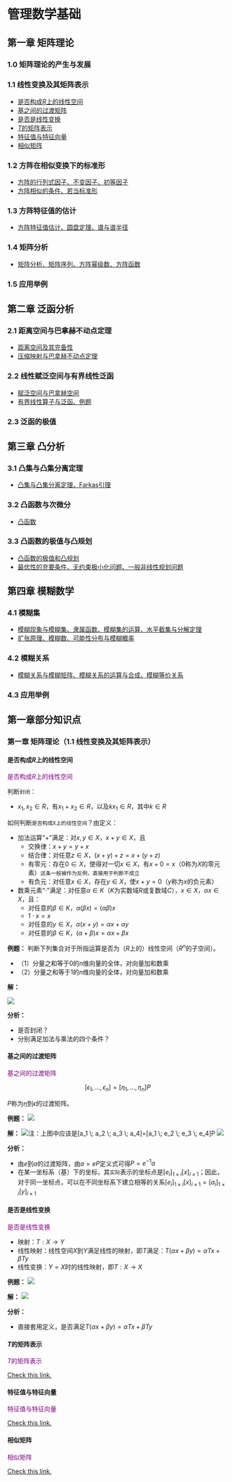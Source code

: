 # 管理数学基础
## 第一章 矩阵理论
### 1.0 矩阵理论的产生与发展
### 1.1 线性变换及其矩阵表示
- [是否构成$R$上的线性空间](#010101)
- [基之间的过渡矩阵](#010102)
- [是否是线性变换](#010103)
- [$T$的矩阵表示](#010104)
- [特征值与特征向量](#010105)
- [相似矩阵](#010106)
### 1.2 方阵在相似变换下的标准形
- [方阵的行列式因子、不变因子、初等因子](./notes/0104方阵的行列式因子、不变因子、初等因子.md)
- [方阵相似的条件、若当标准形](./notes/0105方阵相似的条件、若当标准形.md)
### 1.3 方阵特征值的估计
- [方阵特征值估计、圆盘定理、谱与谱半径](./notes/0106方阵特征值估计、圆盘定理、谱与谱半径.md)
### 1.4 矩阵分析
- [矩阵分析、矩阵序列、方阵幂级数、方阵函数](./notes/0107矩阵分析、矩阵序列、方阵幂级数、方阵函数.md)
### 1.5 应用举例
## 第二章 泛函分析
### 2.1 距离空间与巴拿赫不动点定理
- [距离空间及其完备性](./notes/0201距离空间及其完备性.md)
- [压缩映射与巴拿赫不动点定理](./notes/0202压缩映射与巴拿赫不动点定理.md)
### 2.2 线性赋泛空间与有界线性泛函
- [赋泛空间与巴拿赫空间](./notes/0203赋泛空间与巴拿赫空间.md)
- [有界线性算子与泛函、例题](./notes/0204有界线性算子与泛函、例题.md)
### 2.3 泛函的极值
## 第三章 凸分析
### 3.1 凸集与凸集分离定理
- [凸集与凸集分离定理、Farkas引理](./notes/0301凸集与凸集分离定理、Farkas引理.md)
### 3.2 凸函数与次微分
- [凸函数](./notes/0302凸函数.md)
### 3.3 凸函数的极值与凸规划
- [凸函数的极值和凸规划](./notes/0303凸函数的极值和凸规划.md)
- [最优性的充要条件、无约束极小化问题、一般非线性规划问题](./notes/0304最优性的充要条件、无约束极小化问题、一般非线性规划问题.md)
## 第四章 模糊数学
### 4.1 模糊集
- [模糊现象与模糊集、隶属函数、模糊集的运算、水平截集与分解定理](./notes/0401模糊现象与模糊集、隶属函数、模糊集的运算、水平截集与分解定理.md)
- [扩张原理、模糊数、可能性分布与模糊概率](./notes/0402扩张原理、模糊数、可能性分布与模糊概率.md)
### 4.2 模糊关系
- [模糊关系与模糊矩阵、模糊关系的运算与合成、模糊等价关系](./notes/0403模糊关系与模糊矩阵、模糊关系的运算与合成、模糊等价关系.md)
### 4.3 应用举例
## 第一章部分知识点
### 第一章 矩阵理论（1.1 线性变换及其矩阵表示）
#### 是否构成$R$上的线性空间
<a id="010101" style="color: #800080">是否构成$R$上的线性空间</a>

判断`封闭`：
- $x_1, x_2 \in R$，有$x_1+x_2 \in R$，以及$kx_1 \in R$，其中$k \in R$

如何判断`是否构成X上的线性空间`？由定义：
- 加法运算“+”满足：对$x,y\in X$，$x+y\in X$，且
  - 交换律：$x+y=y+x$
  - 结合律：对任意$z\in X$，$(x+y)+z=x+(y+z)$
  - 有零元：存在$0\in X$，使得对一切$x\in X$，有$x+0=x$（$0$称为$X$的零元素）`这条一般被作为反例，直接用于判断不成立`
  - 有负元：对任意$x\in X$，存在$y\in X$，使$x+y=0$（$y$称为$x$的负元素）
- 数乘元素“·”满足：对任意$\alpha \in K$（$K$为实数域$R$或复数域$C$），$x \in X$，$\alpha x \in X$，且：
  - 对任意的$\beta \in K$，$\alpha (\beta x) = (\alpha \beta)x$
  - $1 \cdot x = x$
  - 对任意的$y \in X$，$\alpha(x + y) = \alpha x + \alpha y$
  - 对任意的$\beta \in K$，$(\alpha + \beta)x = \alpha x + \beta x$

**例题：** 判断下列集合对于所指运算是否为（$R$上的）线性空间（$R^n$的子空间）。
- （1）分量之和等于0的$n$维向量的全体，对向量加和数乘
- （2）分量之和等于1的$n$维向量的全体，对向量加和数乘

**解：**

![](./images/010101.png)

**分析：**
- 是否封闭？
- 分别满足加法与乘法的四个条件？

#### 基之间的过渡矩阵
<a id="010102" style="color: #800080">基之间的过渡矩阵</a>

$$[\epsilon_1, ...,\epsilon_n] = [\eta_1, ...,\eta_n]P$$

$P$称为$\eta$到$\epsilon$的过渡矩阵。

**例题：**
![](./images/010102.png)

**解：**
![注：上图中应该是$[a_1 \; a_2 \; a_3 \; a_4]=[a_1 \; e_2 \; e_3 \; e_4]P$](./images/010103.png)
![](./images/010104.png)

**分析：**
- 由$e$到$a$的过渡矩阵，由$a=eP$定义式可得$P=e^{-1}a$
- 在某一坐标系（基）下的坐标，其`实际`表示的坐标点是$[e_i]_{1\times i}[x]_{i \times 1}$；因此，对于同一坐标点，可以在不同坐标系下建立相等的关系$[e_i]_{1\times i}[x]_{i \times 1} = [a_i]_{1\times i}[y]_{i \times 1}$

#### 是否是线性变换
<a id="010103" style="color: #800080">是否是线性变换</a>

- 映射：$T: X \rightarrow Y$
- 线性映射：线性空间$X$到$Y$满足线性的映射，即$T$满足：$T(\alpha x + \beta y) = \alpha T x + \beta T y$
- 线性变换：$Y=X$时的线性映射，即$T: X\rightarrow X$

**例题：**
![](./images/010105.png)

**解：**
![](./images/010106.png)

**分析：**
- 直接套用定义，是否满足$T(\alpha x + \beta y) = \alpha T x + \beta T y$

#### $T$的矩阵表示
<a id="010104" style="color: #800080">$T$的矩阵表示</a>

[Check this link.](./notes/0101T的矩阵表示.md)

#### 特征值与特征向量
<a id="010105" style="color: #800080">特征值与特征向量</a>

[Check this link.](./notes/0102特征值与特征向量.md)

#### 相似矩阵
<a id="010106" style="color: #800080">相似矩阵</a>

[Check this link.](./notes/0103相似矩阵.md)
